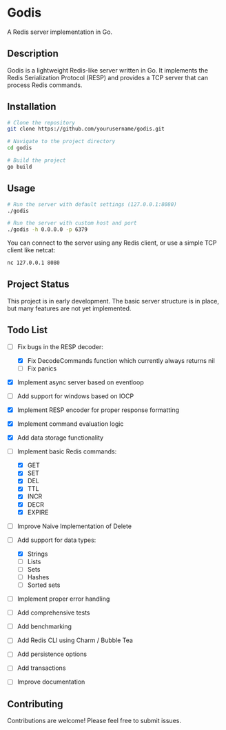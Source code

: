 # Godis

A Redis server implementation in Go.

## Description

Godis is a lightweight Redis-like server written in Go. It implements the Redis Serialization Protocol (RESP) and provides a TCP server that can process Redis commands.

## Installation

```bash
# Clone the repository
git clone https://github.com/yourusername/godis.git

# Navigate to the project directory
cd godis

# Build the project
go build
```

## Usage

```bash
# Run the server with default settings (127.0.0.1:8080)
./godis

# Run the server with custom host and port
./godis -h 0.0.0.0 -p 6379
```

You can connect to the server using any Redis client, or use a simple TCP client like netcat:

```bash
nc 127.0.0.1 8080
```

## Project Status

This project is in early development. The basic server structure is in place, but many features are not yet implemented.

## Todo List

- [ ] Fix bugs in the RESP decoder:
  - [x] Fix DecodeCommands function which currently always returns nil
  - [ ] Fix panics
- [x] Implement async server based on eventloop
- [ ] Add support for windows based on IOCP
- [x] Implement RESP encoder for proper response formatting
- [x] Implement command evaluation logic
- [x] Add data storage functionality
- [ ] Implement basic Redis commands:
  - [x] GET
  - [x] SET
  - [x] DEL
  - [x] TTL
  - [x] INCR
  - [x] DECR
  - [x] EXPIRE
- [ ] Improve Naive Implementation of Delete
- [ ] Add support for data types:
  - [x] Strings
  - [ ] Lists
  - [ ] Sets
  - [ ] Hashes
  - [ ] Sorted sets
- [ ] Implement proper error handling
- [ ] Add comprehensive tests
- [ ] Add benchmarking
- [ ] Add Redis CLI using Charm / Bubble Tea
- [ ] Add persistence options
- [ ] Add transactions
- [ ] Improve documentation


## Contributing

Contributions are welcome! Please feel free to submit issues.